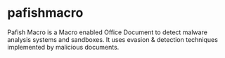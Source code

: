 # pafishmacro
Pafish Macro is a Macro enabled Office Document to detect malware analysis systems and sandboxes. It uses evasion &amp; detection techniques implemented by malicious documents.
